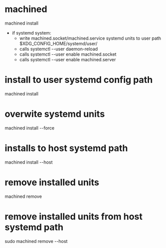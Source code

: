 # machined


machined install
- if systemd system:
    - write machined.socket/machined.service systemd units to user path
    $XDG_CONFIG_HOME/systemd/user/
    - calls systemctl --user daemon-reload
    - calls systemctl --user enable machined.socket
    - calls systemctl --user enable machined.server

# install to user systemd config path
machined install

# overwite systemd units
machined install --force

# installs to host systemd path
machined install --host

# remove installed units
machined remove

# remove installed units from host systemd path
sudo machined remove --host
